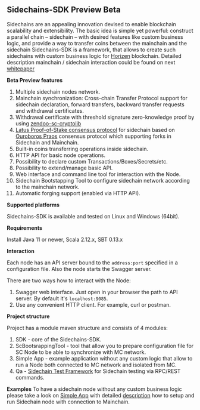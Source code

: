 **Sidechains-SDK Preview Beta**
-------------------
Sidechains are an appealing innovation devised to enable blockchain scalability and extensibility. The basic idea is simple yet powerful: construct a parallel chain – sidechain – with desired
features like custom business logic, and provide a way to transfer coins between the mainchain and the sidechain
Sidechains-SDK is a framework, that allows to create such sidechains with custom business logic for [Horizen](https://www.horizen.global/) blockchain. Detailed description mainchain / sidechain interaction could be found on next [whitepaper](https://www.horizen.global/assets/files/Horizen-Sidechain-Zendoo-A_zk-SNARK-Verifiable-Cross-Chain-Transfer-Protocol.pdf)  

**Beta Preview features**
1. Multiple sidechain nodes network.
2. Mainchain synchronization: Cross-chain Transfer Protocol support for sidechain declaration, forward transfers, backward transfer requests and withdrawal certificates.
3. Withdrawal certificate with threshold signature zero-knowledge proof by using [zendoo-sc-cryptolib](https://github.com/ZencashOfficial/zendoo-sc-cryptolib)
4. [Latus Proof-of-Stake consensus protocol](https://www.horizen.global/assets/files/Horizen-Sidechain-Zendoo-A_zk-SNARK-Verifiable-Cross-Chain-Transfer-Protocol.pdf)  for sidechain based on [Ouroboros Praos](https://eprint.iacr.org/2017/573.pdf) consensus protocol which supporting forks in Sidechain and Mainchain.
5. Built-in coins transferring operations inside sidechain. 
6. HTTP API for basic node operations. 
7. Possibility to declare custom Transactions/Boxes/Secrets/etc.
8. Possibility to extend/manage basic API.
9. Web interface and command line tool for interaction with the Node.
10. Sidechain Bootstapping Tool to configure sidechain network according to the mainchain network.
11. Automatic forging support (enabled via HTTP API).

**Supported platforms**

Sidechains-SDK is available and tested on Linux and Windows (64bit).

**Requirements**

Install Java 11 or newer, Scala 2.12.x, SBT 0.13.x

**Interaction**

Each node has an API server bound to the `address:port` specified in a configuration file.
Also the node starts the Swagger server.
 
There are two ways how to interact with the Node:
1. Swagger web interface. Just open in your browser the path to API server. By default it's `localhost:9085`.
2. Use any convenient HTTP client. For example, curl or postman.  

**Project structure**

Project has a module maven structure and consists of 4 modules:
1) SDK - core of the Sidechains-SDK.
2) ScBootsrappingTool - tool that allow you to prepare configuration file for SC Node to be able to synchronize with MC network.
3) Simple App - example application without any custom logic that allow to run a Node both connected to MC network and isolated from MC.
4) Qa - [Sidechain Test Framework](qa/readme.md) for Sidechain testing via RPC/REST commands.

**Examples**
To have a sidechain node without any custom business logic please take a look on [Simple App](examples/simpleapp/readme.md) with detailed [description](examples/simpleapp/mc_sc_workflow_example.md) how to setup and run Sidechain node with connection to Mainchain.
